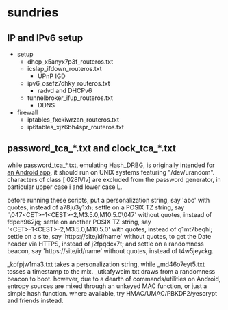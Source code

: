 sundries
=========================================

IP and IPv6 setup
-----------------------------------------
+ setup
  + dhcp_x5anyx7p3f_routeros.txt
  + icslap_ifdown_routeros.txt
    + UPnP IGD
  + ipv6_osefz7dhky_routeros.txt
    + radvd and DHCPv6
  + tunnelbroker_ifup_routeros.txt
    + DDNS
+ firewall
  + iptables_fxckiwrzan_routeros.txt
  + ip6tables_xjz6bh4spr_routeros.txt

password_tca_\*.txt and clock_tca_\*.txt
-----------------------------------------
while password_tca_\*.txt, emulating Hash_DRBG, is originally intended for
[an Android app](https://github.com/chrisgch/tca),
it should run on UNIX systems featuring "/dev/urandom".
characters of class \[ 028IVlv\] are excluded
from the password generator, in particular upper case i and lower case L.

before running these scripts,
put a personalization string, say 'abc' with quotes,
instead of a78ju3y1xh;
settle on a POSIX TZ string, say '\\047\<CET\>-1\<CEST\>-2,M3.5.0,M10.5.0\\047'
without quotes, instead of fdpen962jq;
settle on another POSIX TZ string, say '\<CET\>-1\<CEST\>-2,M3.5.0,M10.5.0'
with quotes, instead of q1mt7beqhi;
settle on a site, say 'https://site/id/name' without quotes,
to get the Date header via HTTPS, instead of j2fpqdcx7t; and
settle on a randomness beacon, say 'https://site/id/name' without quotes,
instead of t4w5jeyckg.

_kofpjw1ma3.txt takes a personalization string, while _md46o7eyt5.txt tosses a
timestamp to the mix. _utkafywcim.txt draws from a randomness beacon to boot.
however, due to a dearth of commands/utilities on Android, entropy sources are
mixed through an unkeyed MAC function, or just a simple hash function.
where available, try HMAC/UMAC/PBKDF2/yescrypt and friends instead.
